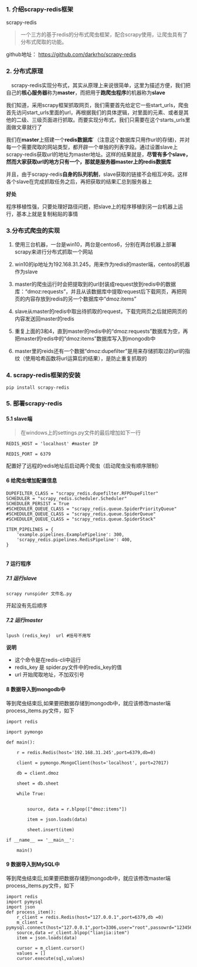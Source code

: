 ### 1. 介绍scrapy-redis框架
scrapy-redis
> 一个三方的基于redis的分布式爬虫框架，配合scrapy使用，让爬虫具有了分布式爬取的功能。

github地址：
https://github.com/darkrho/scrapy-redis

### 2. 分布式原理
　scrapy-redis实现分布式，其实从原理上来说很简单，这里为描述方便，我们把自己的**核心服务器**称为**master**，而把用于**跑爬虫程序**的机器称为**slave**

我们知道，采用scrapy框架抓取网页，我们需要首先给定它一些start_urls，爬虫首先访问start_urls里面的url，再根据我们的具体逻辑，对里面的元素、或者是其他的二级、三级页面进行抓取。而要实现分布式，我们只需要在这个starts_urls里面做文章就行了

我们在**master**上搭建一个**redis数据库**`（注意这个数据库只用作url的存储)，并对每一个需要爬取的网站类型，都开辟一个单独的列表字段。通过设置slave上scrapy-redis获取url的地址为master地址。这样的结果就是，**尽管有多个slave，然而大家获取url的地方只有一个，那就是服务器master上的redis数据库**

并且，由于scrapy-redis**自身的队列机制**，slave获取的链接不会相互冲突。这样各个slave在完成抓取任务之后，再把获取的结果汇总到服务器上

**好处**

程序移植性强，只要处理好路径问题，把slave上的程序移植到另一台机器上运行，基本上就是复制粘贴的事情

### 3.分布式爬虫的实现
1. 使用三台机器，一台是win10，两台是centos6，分别在两台机器上部署scrapy来进行分布式抓取一个网站

2. win10的ip地址为192.168.31.245，用来作为redis的master端，centos的机器作为slave

3. master的爬虫运行时会把提取到的url封装成request放到redis中的数据库：“dmoz:requests”，并且从该数据库中提取request后下载网页，再把网页的内容存放到redis的另一个数据库中“dmoz:items”

4. slave从master的redis中取出待抓取的request，下载完网页之后就把网页的内容发送回master的redis

5. 重复上面的3和4，直到master的redis中的“dmoz:requests”数据库为空，再把master的redis中的“dmoz:items”数据库写入到mongodb中

6. master里的reids还有一个数据“dmoz:dupefilter”是用来存储抓取过的url的指纹（使用哈希函数将url运算后的结果），是防止重复抓取的


### 4. scrapy-redis框架的安装
```
pip install scrapy-redis
```

### 5. 部署scrapy-redis

#### 5.1 slave端
> 在windows上的settings.py文件的最后增加如下一行
```
REDIS_HOST = 'localhost' #master IP

REDIS_PORT = 6379

```

配置好了远程的redis地址后启动两个爬虫（启动爬虫没有顺序限制）
#### 6 给爬虫增加配置信息

```
DUPEFILTER_CLASS = "scrapy_redis.dupefilter.RFPDupeFilter"
SCHEDULER = "scrapy_redis.scheduler.Scheduler"
SCHEDULER_PERSIST = True
#SCHEDULER_QUEUE_CLASS = "scrapy_redis.queue.SpiderPriorityQueue"
#SCHEDULER_QUEUE_CLASS = "scrapy_redis.queue.SpiderQueue"
#SCHEDULER_QUEUE_CLASS = "scrapy_redis.queue.SpiderStack"

ITEM_PIPELINES = {
    'example.pipelines.ExamplePipeline': 300,
    'scrapy_redis.pipelines.RedisPipeline': 400,
}


```

#### 7 运行程序
##### 7.1 运行slave
```
scrapy runspider 文件名.py
```
开起没有先后顺序

##### 7.2 运行master
```
lpush (redis_key)  url #括号不用写
```
**说明**
- 这个命令是在redis-cli中运行
- redis_key 是 spider.py文件中的redis_key的值
- url 开始爬取地址，不加双引号


#### 8 数据导入到mongodb中

等到爬虫结束后,如果要把数据存储到mongodb中，就应该修改master端process_items.py文件，如下

```
import redis

import pymongo

def main():

    r = redis.Redis(host='192.168.31.245',port=6379,db=0)

    client = pymongo.MongoClient(host='localhost', port=27017)

    db = client.dmoz

    sheet = db.sheet

    while True:


        source, data = r.blpop(["dmoz:items"])

        item = json.loads(data)

        sheet.insert(item)

if __name__ == '__main__':

    main()
```
#### 9 数据导入到MySQL中

等到爬虫结束后,如果要把数据存储到mongodb中，就应该修改master端process_items.py文件，如下

```
import redis
import pymysql
import json
def process_item():
    r_client = redis.Redis(host="127.0.0.1",port=6379,db =0)
    m_client = pymysql.connect(host="127.0.0.1",port=3306,user="root",passowrd="123456",db="lianjia")
    source,data =r_client.blpop("lianjia:item")
    item = json.loads(data)

    cursor = m_client.cursor()
    values = []
    cursor.execute(sql,values)
```